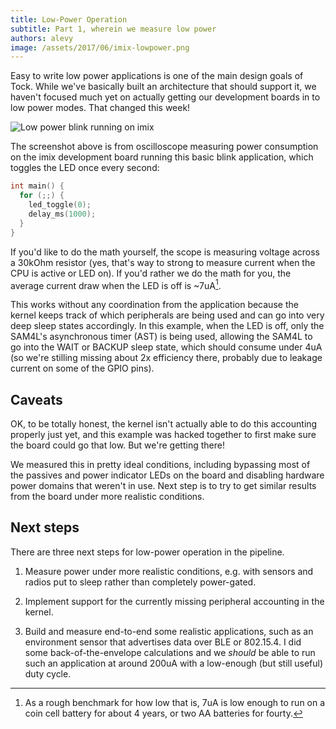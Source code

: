 ```yaml
---
title: Low-Power Operation
subtitle: Part 1, wherein we measure low power
authors: alevy
image: /assets/2017/06/imix-lowpower.png
---
```


Easy to write low power applications is one of the main design goals of Tock.
While we've basically built an architecture that should support it, we haven't
focused much yet on actually getting our development boards in to low power
modes. That changed this week!

![Low power blink running on imix](/assets/2017/06/imix-lowpower.png "Low power blink running on imix")

The screenshot above is from oscilloscope measuring power consumption on the
imix development board running this basic blink application, which toggles the
LED once every second:

```c
int main() {
  for (;;) {
    led_toggle(0);
    delay_ms(1000);
  }
}
```

If you'd like to do the math yourself, the scope is measuring voltage across a
30kOhm resistor (yes, that's way to strong to measure current when the CPU is
active or LED on). If you'd rather we do the math for you, the average current
draw when the LED is off is ~7uA[^sevenua].

This works without any coordination from the application because the kernel
keeps track of which peripherals are being used and can go into very deep sleep
states accordingly. In this example, when the LED is off, only the SAM4L's
asynchronous timer (AST) is being used, allowing the SAM4L to go into the WAIT
or BACKUP sleep state, which should consume under 4uA (so we're stilling
missing about 2x efficiency there, probably due to leakage current on some of
the GPIO pins).

## Caveats

OK, to be totally honest, the kernel isn't actually able to do this accounting
properly just yet, and this example was hacked together to first make sure the
board could go that low. But we're getting there!

We measured this in pretty ideal conditions, including bypassing most of the
passives and power indicator LEDs on the board and disabling hardware power
domains that weren't in use. Next step is to try to get similar results from
the board under more realistic conditions.

## Next steps

There are three next steps for low-power operation in the pipeline.

  1. Measure power under more realistic conditions, e.g. with sensors and
     radios put to sleep rather than completely power-gated.

  2. Implement support for the currently missing peripheral accounting in the kernel.

  3. Build and measure end-to-end some realistic applications, such as an
     environment sensor that advertises data over BLE or 802.15.4. I did some
     back-of-the-envelope calculations and we _should_ be able to run such an
     application at around 200uA with a low-enough (but still useful) duty
     cycle.

[^sevenua]: As a rough benchmark for how low that is, 7uA is low enough to run on a coin cell battery for about 4 years, or two AA batteries for fourty.

